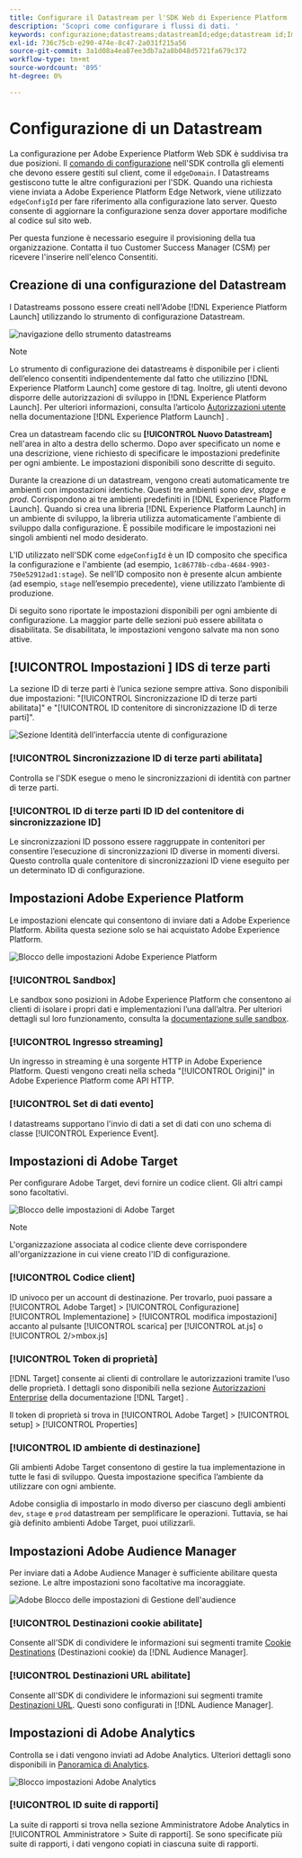 ```yaml
---
title: Configurare il Datastream per l'SDK Web di Experience Platform
description: 'Scopri come configurare i flussi di dati. '
keywords: configurazione;datastreams;datastreamId;edge;datastream id;Impostazioni ambiente;edgeConfigId;identità;sincronizzazione id abilitata;ID contenitore di sincronizzazione ID;Sandbox;ingresso streaming;set di dati evento;target;codice client;token di proprietà;ID ambiente di Target;destinazioni cookie;destinazioni url;impostazioni Analytics Blockreport id suite;
exl-id: 736c75cb-e290-474e-8c47-2a031f215a56
source-git-commit: 3a1d08a4ea87ee3db7a2a8b048d5721fa679c372
workflow-type: tm+mt
source-wordcount: '895'
ht-degree: 0%

---
```



# Configurazione di un Datastream

La configurazione per Adobe Experience Platform Web SDK è suddivisa tra due posizioni. Il [comando di configurazione](configuring-the-sdk.md) nell&#39;SDK controlla gli elementi che devono essere gestiti sul client, come il `edgeDomain`. I Datastreams gestiscono tutte le altre configurazioni per l&#39;SDK. Quando una richiesta viene inviata a Adobe Experience Platform Edge Network, viene utilizzato `edgeConfigId` per fare riferimento alla configurazione lato server. Questo consente di aggiornare la configurazione senza dover apportare modifiche al codice sul sito web.

Per questa funzione è necessario eseguire il provisioning della tua organizzazione. Contatta il tuo Customer Success Manager (CSM) per ricevere l&#39;inserire nell&#39;elenco Consentiti.

## Creazione di una configurazione del Datastream

I Datastreams possono essere creati nell&#39;Adobe [!DNL Experience Platform Launch] utilizzando lo strumento di configurazione Datastream.

![navigazione dello strumento datastreams](../images/datastreams/config.png)

>[!NOTE]
>
>Lo strumento di configurazione dei datastreams è disponibile per i clienti dell’elenco consentiti indipendentemente dal fatto che utilizzino [!DNL Experience Platform Launch] come gestore di tag. Inoltre, gli utenti devono disporre delle autorizzazioni di sviluppo in [!DNL Experience Platform Launch]. Per ulteriori informazioni, consulta l’articolo [Autorizzazioni utente](../../tags/ui/administration/user-permissions.md) nella documentazione [!DNL Experience Platform Launch] .

Crea un datastream facendo clic su **[!UICONTROL Nuovo Datastream]** nell&#39;area in alto a destra dello schermo. Dopo aver specificato un nome e una descrizione, viene richiesto di specificare le impostazioni predefinite per ogni ambiente. Le impostazioni disponibili sono descritte di seguito.

Durante la creazione di un datastream, vengono creati automaticamente tre ambienti con impostazioni identiche. Questi tre ambienti sono *dev*, *stage* e *prod*. Corrispondono ai tre ambienti predefiniti in [!DNL Experience Platform Launch]. Quando si crea una libreria [!DNL Experience Platform Launch] in un ambiente di sviluppo, la libreria utilizza automaticamente l&#39;ambiente di sviluppo dalla configurazione. È possibile modificare le impostazioni nei singoli ambienti nel modo desiderato.

L&#39;ID utilizzato nell&#39;SDK come `edgeConfigId` è un ID composito che specifica la configurazione e l&#39;ambiente (ad esempio, `1c86778b-cdba-4684-9903-750e52912ad1:stage`). Se nell’ID composito non è presente alcun ambiente (ad esempio, `stage` nell’esempio precedente), viene utilizzato l’ambiente di produzione.

Di seguito sono riportate le impostazioni disponibili per ogni ambiente di configurazione. La maggior parte delle sezioni può essere abilitata o disabilitata. Se disabilitata, le impostazioni vengono salvate ma non sono attive.

## [!UICONTROL Impostazioni ] IDS di terze parti

La sezione ID di terze parti è l’unica sezione sempre attiva. Sono disponibili due impostazioni: &quot;[!UICONTROL Sincronizzazione ID di terze parti abilitata]&quot; e &quot;[!UICONTROL ID contenitore di sincronizzazione ID di terze parti]&quot;.

![Sezione Identità dell’interfaccia utente di configurazione](../images/datastreams/edge_configuration_identity.png)

### [!UICONTROL Sincronizzazione ID di terze parti abilitata]

Controlla se l&#39;SDK esegue o meno le sincronizzazioni di identità con partner di terze parti.

### [!UICONTROL ID di terze parti ID ID del contenitore di sincronizzazione ID]

Le sincronizzazioni ID possono essere raggruppate in contenitori per consentire l’esecuzione di sincronizzazioni ID diverse in momenti diversi. Questo controlla quale contenitore di sincronizzazioni ID viene eseguito per un determinato ID di configurazione.

## Impostazioni Adobe Experience Platform

Le impostazioni elencate qui consentono di inviare dati a Adobe Experience Platform. Abilita questa sezione solo se hai acquistato Adobe Experience Platform.

![Blocco delle impostazioni Adobe Experience Platform](../images/datastreams/edge_configuration_aep.png)

### [!UICONTROL Sandbox]

Le sandbox sono posizioni in Adobe Experience Platform che consentono ai clienti di isolare i propri dati e implementazioni l’una dall’altra. Per ulteriori dettagli sul loro funzionamento, consulta la [documentazione sulle sandbox](../../sandboxes/home.md).

### [!UICONTROL Ingresso streaming]

Un ingresso in streaming è una sorgente HTTP in Adobe Experience Platform. Questi vengono creati nella scheda &quot;[!UICONTROL Origini]&quot; in Adobe Experience Platform come API HTTP.

### [!UICONTROL Set di dati evento]

I datastreams supportano l&#39;invio di dati a set di dati con uno schema di classe [!UICONTROL Experience Event].

## Impostazioni di Adobe Target

Per configurare Adobe Target, devi fornire un codice client. Gli altri campi sono facoltativi.

![Blocco delle impostazioni di Adobe Target](../images/datastreams/edge_configuration_target.png)

>[!NOTE]
>
>L&#39;organizzazione associata al codice cliente deve corrispondere all&#39;organizzazione in cui viene creato l&#39;ID di configurazione.

### [!UICONTROL Codice client]

ID univoco per un account di destinazione. Per trovarlo, puoi passare a [!UICONTROL Adobe Target] > [!UICONTROL Configurazione] [!UICONTROL Implementazione] > [!UICONTROL modifica impostazioni] accanto al pulsante [!UICONTROL scarica] per [!UICONTROL at.js] o [!UICONTROL  2/>mbox.js]

### [!UICONTROL Token di proprietà]

[!DNL Target] consente ai clienti di controllare le autorizzazioni tramite l’uso delle proprietà. I dettagli sono disponibili nella sezione [Autorizzazioni Enterprise](https://experienceleague.adobe.com/docs/target/using/administer/manage-users/enterprise/properties-overview.html) della documentazione [!DNL Target] .

Il token di proprietà si trova in [!UICONTROL Adobe Target] > [!UICONTROL setup] > [!UICONTROL Properties]

### [!UICONTROL ID ambiente di destinazione]

[](https://experienceleague.adobe.com/docs/target/using/administer/hosts.html) Gli ambienti Adobe Target consentono di gestire la tua implementazione in tutte le fasi di sviluppo. Questa impostazione specifica l’ambiente da utilizzare con ogni ambiente.

Adobe consiglia di impostarlo in modo diverso per ciascuno degli ambienti `dev`, `stage` e `prod` datastream per semplificare le operazioni. Tuttavia, se hai già definito ambienti Adobe Target, puoi utilizzarli.

## Impostazioni Adobe Audience Manager

Per inviare dati a Adobe Audience Manager è sufficiente abilitare questa sezione. Le altre impostazioni sono facoltative ma incoraggiate.

![Adobe Blocco delle impostazioni di Gestione dell&#39;audience](../images/datastreams/edge_configuration_aam.png)

### [!UICONTROL Destinazioni cookie abilitate]

Consente all&#39;SDK di condividere le informazioni sui segmenti tramite [Cookie Destinations](https://experienceleague.adobe.com/docs/audience-manager/user-guide/features/destinations/custom-destinations/create-cookie-destination.html) (Destinazioni cookie) da [!DNL Audience Manager].

### [!UICONTROL Destinazioni URL abilitate]

Consente all&#39;SDK di condividere le informazioni sui segmenti tramite [Destinazioni URL](https://experienceleague.adobe.com/docs/audience-manager/user-guide/features/destinations/custom-destinations/create-url-destination.html). Questi sono configurati in [!DNL Audience Manager].

## Impostazioni di Adobe Analytics

Controlla se i dati vengono inviati ad Adobe Analytics. Ulteriori dettagli sono disponibili in [Panoramica di Analytics](../data-collection/adobe-analytics/analytics-overview.md).

![Blocco impostazioni Adobe Analytics](../images/datastreams/edge_configuration_aa.png)

### [!UICONTROL ID suite di rapporti]

La suite di rapporti si trova nella sezione Amministratore Adobe Analytics in [!UICONTROL Amministratore > Suite di rapporti]. Se sono specificate più suite di rapporti, i dati vengono copiati in ciascuna suite di rapporti.
